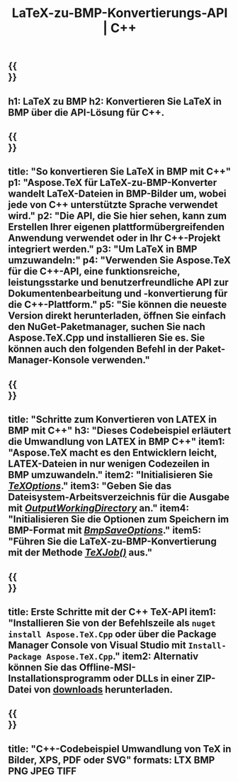 ﻿---
translation: true
template: /_templates/_conversion-child-cpp.md
title: LaTeX-zu-BMP-Konvertierungs-API | C++
description: LaTeX-zu-BMP-Konvertierungsfunktionalität. Integrieren Sie diese lokale C++-Bibliothek in Ihr Projekt oder verwenden Sie plattformübergreifende Anwendungen, um LaTeX in BMP zu konvertieren.
keywords: latex zu bmp api cpp, latex2bmp integrieren c++
url: /cpp/conversion/latex-to-bmp/
family: tex
platformtag: cpp
feature: conversion
informat: LATEX
outformat: BMP
otherformats: PNG JPEG TIFF PDF SVG XPS
---

{{<section banner>}}
---
h1: LaTeX zu BMP
h2: Konvertieren Sie LaTeX in BMP über die API-Lösung für C++.
---

{{<section overview>}}
---
title: "So konvertieren Sie LaTeX in BMP mit C++"
p1: "Aspose.TeX für LaTeX-zu-BMP-Konverter wandelt LaTeX-Dateien in BMP-Bilder um, wobei jede von C++ unterstützte Sprache verwendet wird."
p2: "Die API, die Sie hier sehen, kann zum Erstellen Ihrer eigenen plattformübergreifenden Anwendung verwendet oder in Ihr C++-Projekt integriert werden."
p3: "Um LaTeX in BMP umzuwandeln:"
p4: "Verwenden Sie Aspose.TeX für die C++-API, eine funktionsreiche, leistungsstarke und benutzerfreundliche API zur Dokumentenbearbeitung und -konvertierung für die C++-Plattform."
p5: "Sie können die neueste Version direkt herunterladen, öffnen Sie einfach den NuGet-Paketmanager, suchen Sie nach Aspose.TeX.Cpp und installieren Sie es. Sie können auch den folgenden Befehl in der Paket-Manager-Konsole verwenden."
---

{{<section feature1>}}
---
title: "Schritte zum Konvertieren von LATEX in BMP mit C++"
h3: "Dieses Codebeispiel erläutert die Umwandlung von LATEX in BMP C++"
item1: "Aspose.TeX macht es den Entwicklern leicht, LATEX-Dateien in nur wenigen Codezeilen in BMP umzuwandeln."
item2: "Initialisieren Sie [*TeXOptions*](https://reference.aspose.com/tex/cpp/class/aspose.te_x.te_x_options)."
item3: "Geben Sie das Dateisystem-Arbeitsverzeichnis für die Ausgabe mit [*OutputWorkingDirectory*](https://reference.aspose.com/tex/cpp/class/aspose.te_x.te_x_options#aa4f4ea6dab7db5ba1b40800495f16f63) an."
item4: "Initialisieren Sie die Optionen zum Speichern im BMP-Format mit [*BmpSaveOptions*](https://reference.aspose.com/tex/cpp/class/aspose.te_x.presentation.image.bmp_save_options)."
item5: "Führen Sie die LaTeX-zu-BMP-Konvertierung mit der Methode [*TeXJob()*](https://reference.aspose.com/tex/cpp/class/aspose.te_x.te_x_job) aus."
---

{{<section feature2>}}
---
title: Erste Schritte mit der C++ TeX-API
item1: "Installieren Sie von der Befehlszeile als ```nuget install Aspose.TeX.Cpp``` oder über die Package Manager Console von Visual Studio mit ```Install-Package Aspose.TeX.Cpp```."
item2: Alternativ können Sie das Offline-MSI-Installationsprogramm oder DLLs in einer ZIP-Datei von [downloads](https://downloads.aspose.com/tex/cpp) herunterladen.
---

{{<section widget>}}
---
title: "C++-Codebeispiel Umwandlung von TeX in Bilder, XPS, PDF oder SVG"
formats: LTX BMP PNG JPEG TIFF
---


